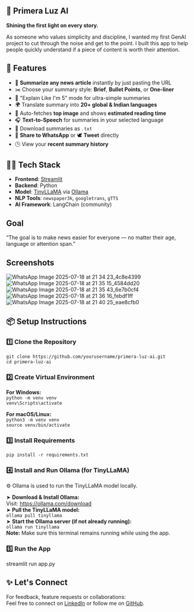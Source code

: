 ## 🌅 Primera Luz AI 
**Shining the first light on every story.**

As someone who values simplicity and discipline, I wanted my first GenAI project to cut through the noise and get to the point. I built this app to help people quickly understand if a piece of content is worth their attention.

## 🚀 Features

- 📰 **Summarize any news article** instantly by just pasting the URL
- ✂️ Choose your summary style: **Brief**, **Bullet Points**, or **One-liner**
- 👶 "Explain Like I'm 5" mode for ultra-simple summaries
- 🌍 Translate summary into **20+ global & Indian languages**
- 📸 Auto-fetches **top image** and shows **estimated reading time**
- 🎧 **Text-to-Speech** for summaries in your selected language
- 📂 Download summaries as `.txt`
- 📱 **Share to WhatsApp** or 🕊 **Tweet** directly
- 🕒 View your **recent summary history**

## 🧑‍💻 Tech Stack

- **Frontend**: [Streamlit](https://streamlit.io/)
- **Backend**: Python
- **Model**: [TinyLLaMA](https://ollama.com/library/tinyllama) via [Ollama](https://ollama.com/)
- **NLP Tools**: `newspaper3k`, `googletrans`, `gTTS`
- **AI Framework**: LangChain (community)

## Goal
“The goal is to make news easier for everyone — no matter their age, language or attention span.”

## Screenshots

![WhatsApp Image 2025-07-18 at 21 34 23_4c8e4399](https://github.com/user-attachments/assets/270117ef-b6ea-421c-a106-7c3c8852834e)
![WhatsApp Image 2025-07-18 at 21 35 15_4584dd20](https://github.com/user-attachments/assets/d4c634fd-4d53-4dac-a4ec-37ccd1a9c9af)
![WhatsApp Image 2025-07-18 at 21 35 43_6e7b0cf4](https://github.com/user-attachments/assets/7977c1b7-6095-40eb-9a5c-6016457bedfc)
![WhatsApp Image 2025-07-18 at 21 36 16_febdf1ff](https://github.com/user-attachments/assets/2f15e754-4b0f-45b9-8455-768011021c9a)
![WhatsApp Image 2025-07-18 at 21 40 25_eae8cfb0](https://github.com/user-attachments/assets/0236d13b-dff0-42a9-a581-0fd3930012a0)

## 📦 Setup Instructions  

### 1️⃣ Clone the Repository  
`git clone https://github.com/yourusername/primera-luz-ai.git`  
`cd primera-luz-ai`  

### 2️⃣ Create Virtual Environment  
**For Windows:**  
`python -m venv venv`   
`venv\Scripts\activate` 

**For macOS/Linux:**  
`python3 -m venv venv`    
`source venv/bin/activate`  

### 3️⃣ Install Requirements
`pip install -r requirements.txt`

### 4️⃣ Install and Run Ollama (for TinyLLaMA)
⚙️ Ollama is used to run the TinyLLaMA model locally.

➤ **Download & Install Ollama:**  
Visit: https://ollama.com/download  
➤ **Pull the TinyLLaMA model:**  
`ollama pull tinyllama`  
➤ **Start the Ollama server (if not already running):**  
`ollama run tinyllama`   
**Note:** Make sure this terminal remains running while using the app.  

### 5️⃣ Run the App  
streamlit run app.py  

## ✨ Let's Connect

For feedback, feature requests or collaborations:  
Feel free to connect on [LinkedIn](www.linkedin.com/in/k-sindhu-1560a9253) or follow me on [GitHub](https://github.com/KatariSindhu).  


